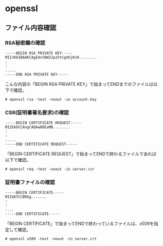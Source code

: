 # openssl

## ファイル内容確認

### RSA秘密鍵の確認

```
-----BEGIN RSA PRIVATE KEY-----
MIIJKAIBAAKCAgEAntBW2JpzhtCgXGjKsR........
:
:
.....
-----END RSA PRIVATE KEY-----
```

こんな内容の「BEGIN RSA PRIVATE KEY」で始まってENDまでのファイルは以下で確認。

```console
# openssl rsa -text -noout -in account.key 
```

### CSR(証明書署名要求)の確認

```
-----BEGIN CERTIFICATE REQUEST-----
MIIEkDCCAngCAQAwHDEaMB........
:
:
.....
-----END CERTIFICATE REQUEST-----
```

「BEGIN CERTIFICATE REQUEST」で始まってENDで終わるファイルであれば以下で確認。

```console
# openssl req -text -noout -in server.csr
```

### 証明書ファイルの確認

```
-----BEGIN CERTIFICATE-----
MIIGKTCCBRGg.......
:
:
....
-----END CERTIFICATE-----
```

「BEGIN CERTIFICATE」で始まってENDで終わっているファイルは、x509を指定して確認。

```console
# openssl x509 -text -noout -in server.crt
```
